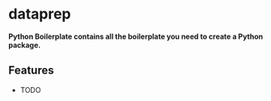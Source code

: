 # dataprep




**Python Boilerplate contains all the boilerplate you need to create a Python package.**


## Features

-   TODO
